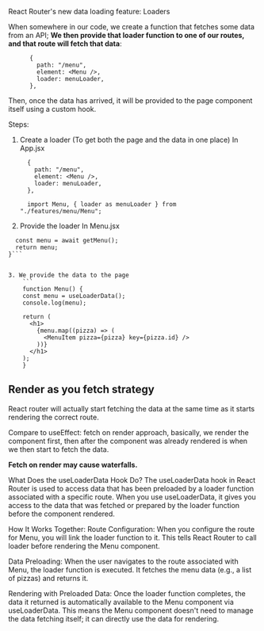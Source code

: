 
React Router's new data loading feature: Loaders

When somewhere in our code, we create a function that fetches some data from an API;
**We then provide that loader function to one of our routes,
and that route will fetch that data**:

```
      {
        path: "/menu",
        element: <Menu />,
        loader: menuLoader,
      },

```

Then, once the data has arrived, it will be provided to the page component itself using a custom hook.

Steps:
1. Create a loader
   (To get both the page and the data in one place)
    In App.jsx
    ```
      {
        path: "/menu",
        element: <Menu />,
        loader: menuLoader,
      },

      import Menu, { loader as menuLoader } from "./features/menu/Menu";

    ```

2. Provide the loader
  In Menu.jsx

```  export async function loader() {
  const menu = await getMenu();
  return menu;
}```


3. We provide the data to the page
    ```
    function Menu() {
    const menu = useLoaderData();
    console.log(menu);

    return (
      <h1>
        {menu.map((pizza) => (
          <MenuItem pizza={pizza} key={pizza.id} />
        ))}
      </h1>
    );
    }

  ```


## Render as you fetch strategy
React router will actually start fetching the data at the same time as it starts rendering the correct route.

Compare to useEffect: fetch on render approach, basically, we render the component first, then after the component was already rendered is when we then start to fetch the data.

**Fetch on render may cause waterfalls.**


What Does the useLoaderData Hook Do?
The useLoaderData hook in React Router is used to access data that has been preloaded by a loader function associated with a specific route. When you use useLoaderData, it gives you access to the data that was fetched or prepared by the loader function before the component rendered.

How It Works Together:
Route Configuration: When you configure the route for Menu, you will link the loader function to it. This tells React Router to call loader before rendering the Menu component.

Data Preloading: When the user navigates to the route associated with Menu, the loader function is executed. It fetches the menu data (e.g., a list of pizzas) and returns it.

Rendering with Preloaded Data: Once the loader function completes, the data it returned is automatically available to the Menu component via useLoaderData. This means the Menu component doesn't need to manage the data fetching itself; it can directly use the data for rendering.